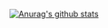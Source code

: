 [![Anurag's github stats](https://github-readme-stats.vercel.app/api?username=philleonard&count_private=true&show_icons=true&theme=synthwave)](https://github.com/anuraghazra/github-readme-stats)
